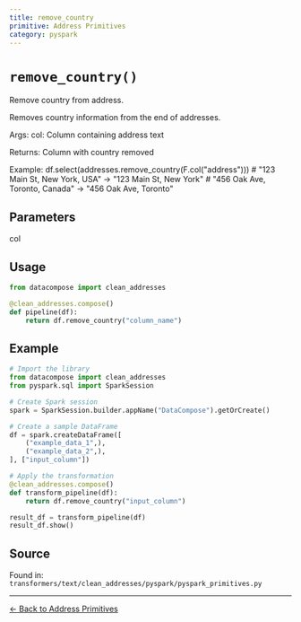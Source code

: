 ```yaml
---
title: remove_country
primitive: Address Primitives
category: pyspark
---
```


# `remove_country()`

Remove country from address.

Removes country information from the end of addresses.

Args:
    col: Column containing address text

Returns:
    Column with country removed

Example:
    df.select(addresses.remove_country(F.col("address")))
    # "123 Main St, New York, USA" -> "123 Main St, New York"
    # "456 Oak Ave, Toronto, Canada" -> "456 Oak Ave, Toronto"

## Parameters

col

## Usage

```python
from datacompose import clean_addresses

@clean_addresses.compose()
def pipeline(df):
    return df.remove_country("column_name")
```

## Example

```python
# Import the library
from datacompose import clean_addresses
from pyspark.sql import SparkSession

# Create Spark session
spark = SparkSession.builder.appName("DataCompose").getOrCreate()

# Create a sample DataFrame
df = spark.createDataFrame([
    ("example_data_1",),
    ("example_data_2",),
], ["input_column"])

# Apply the transformation
@clean_addresses.compose()
def transform_pipeline(df):
    return df.remove_country("input_column")

result_df = transform_pipeline(df)
result_df.show()
```

## Source

Found in: `transformers/text/clean_addresses/pyspark/pyspark_primitives.py`

---
[← Back to Address Primitives](/primitives/addresses)
